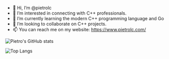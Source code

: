 - 👋 Hi, I’m @pietrolc
- 👀 I’m interested in connecting with C++ professionals.
- 🌱 I’m currently learning the modern C++ programming language and Go
- 💞️ I’m looking to collaborate on C++ projects.
- 📫 You can reach me on my website: https://www.pietrolc.com/

<!---
pietrolc/pietrolc is a ✨ special ✨ repository because its `README.md` (this file) appears on your GitHub profile.
You can click the Preview link to take a look at your changes.
--->

![Pietro's GitHub stats](https://github-readme-stats.vercel.app/api?username=pietrolc&show_icons=true&theme=radical)

![Top Langs](https://github-readme-stats.vercel.app/api/top-langs/?username=pietrolc&layout=donut-vertical)
